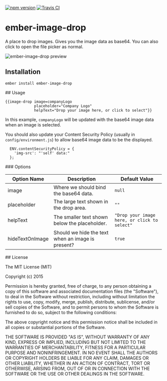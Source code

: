 [![npm version](https://badge.fury.io/js/ember-image-drop.svg)](http://badge.fury.io/js/ember-image-drop)
[![Travis CI](https://travis-ci.org/AddJam/ember-image-drop.svg)](https://travis-ci.org/AddJam/ember-image-drop)

# ember-image-drop

A place to drop images. Gives you the image data as base64. You can also
click to open the file picker as normal.

![ember-image-drop preview](https://s3.amazonaws.com/f.cl.ly/items/2L2j0h1a0s3p3D3n3W2X/Screen%20Recording%202015-08-07%20at%2010.55%20am.gif)

## Installation

`ember install ember-image-drop`

## Usage

```
{{image-drop image=companyLogo
             placeholder="Company Logo"
             helpText="Drop your image here, or click to select"}}
```

In this example, `companyLogo` will be updated with the base64 image data when
an image is selected.

You should also update your Content Security Policy (usually in
`config/environment.js`) to allow base64 image data to be the displayed.

```
  ENV.contentSecurityPolicy = {
    'img-src': "'self' data:"
  };
```

### Options

Option Name      | Description                                         | Default Value
-----------------|-----------------------------------------------------|---------------
image            | Where we should bind the base64 data.               | `null`
placeholder      | The large text shown in the drop area.              | `""`
helpText         | The smaller text shown below the placeholder.       | `"Drop your image here, or click to select"`
hideTextOnImage  | Should we hide the text when an image is present?   | `true`


## License

The MIT License (MIT)

Copyright (c) 2015

Permission is hereby granted, free of charge, to any person obtaining a copy of this software and associated documentation files (the "Software"), to deal in the Software without restriction, including without limitation the rights to use, copy, modify, merge, publish, distribute, sublicense, and/or sell copies of the Software, and to permit persons to whom the Software is furnished to do so, subject to the following conditions:

The above copyright notice and this permission notice shall be included in all copies or substantial portions of the Software.

THE SOFTWARE IS PROVIDED "AS IS", WITHOUT WARRANTY OF ANY KIND, EXPRESS OR IMPLIED, INCLUDING BUT NOT LIMITED TO THE WARRANTIES OF MERCHANTABILITY, FITNESS FOR A PARTICULAR PURPOSE AND NONINFRINGEMENT. IN NO EVENT SHALL THE AUTHORS OR COPYRIGHT HOLDERS BE LIABLE FOR ANY CLAIM, DAMAGES OR OTHER LIABILITY, WHETHER IN AN ACTION OF CONTRACT, TORT OR OTHERWISE, ARISING FROM, OUT OF OR IN CONNECTION WITH THE SOFTWARE OR THE USE OR OTHER DEALINGS IN THE SOFTWARE.
